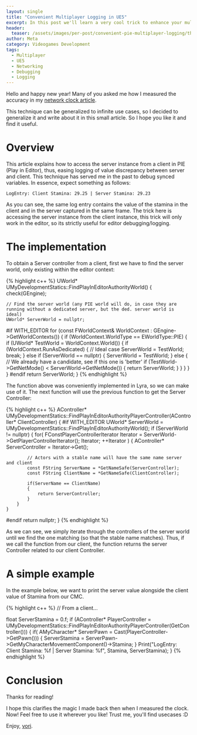 ```yaml
---
layout: single
title: "Convenient Multiplayer Logging in UE5"
excerpt: In this post we'll learn a very cool trick to enhance your multiplayer logs. It consists on accessing the server instance from the client in the editor. But how? Find out inside!
header:
  teaser: /assets/images/per-post/convenient-pie-multiplayer-logging/thumb.jpg
author: Meta
category: Videogames Development
tags:
  - Multiplayer
  - UE5
  - Networking
  - Debugging
  - Logging
---
```



Hello and happy new year! Many of you asked me how I measured the accuracy in my [network clock article](https://vorixo.github.io/devtricks/non-destructive-synced-net-clock/).

This technique can be generalized to infinite use cases, so I decided to generalize it and write about it in this small article. So I hope you like it and find it useful.

# Overview

This article explains how to access the server instance from a client in PIE (Play in Editor), thus, easing logging of value discrepancy between server and client. This technique has served me in the past to debug synced variables. In essence, expect something as follows:

```
LogEntry: Client Stamina: 29.25 | Server Stamina: 29.23
```

As you can see, the same log entry contains the value of the stamina in the client and in the server captured in the same frame. The trick here is accessing the server instance from the client instance, this trick will only work in the editor, so its strictly useful for editor debugging/logging.

# The implementation

To obtain a Server controller from a client, first we have to find the server world, only existing within the editor context:

{% highlight c++ %}
UWorld* UMyDevelopmentStatics::FindPlayInEditorAuthorityWorld()
{
	check(GEngine);

	// Find the server world (any PIE world will do, in case they are running without a dedicated server, but the ded. server world is ideal)
	UWorld* ServerWorld = nullptr;
#if WITH_EDITOR
	for (const FWorldContext& WorldContext : GEngine->GetWorldContexts())
	{
		if (WorldContext.WorldType == EWorldType::PIE)
		{
			if (UWorld* TestWorld = WorldContext.World())
			{
				if (WorldContext.RunAsDedicated)
				{
					// Ideal case
					ServerWorld = TestWorld;
					break;
				}
				else if (ServerWorld == nullptr)
				{
					ServerWorld = TestWorld;
				}
				else
				{
					// We already have a candidate, see if this one is 'better'
					if (TestWorld->GetNetMode() < ServerWorld->GetNetMode())
					{
						return ServerWorld;
					}
				}
			}
		}
	}
#endif
	return ServerWorld;
}
{% endhighlight %}

The function above was conveniently implemented in Lyra, so we can make use of it. The next function will use the previous function to get the Server Controller:

{% highlight c++ %}
AController* UMyDevelopmentStatics::FindPlayInEditorAuthorityPlayerController(AController* ClientController)
{
#if WITH_EDITOR
	UWorld* ServerWorld = UMyDevelopmentStatics::FindPlayInEditorAuthorityWorld();
	if (ServerWorld != nullptr)
	{
		for( FConstPlayerControllerIterator Iterator = ServerWorld->GetPlayerControllerIterator(); Iterator; ++Iterator )
		{
			AController* ServerController = Iterator->Get();

			// Actors with a stable name will have the same name server and client
			const FString ServerName = *GetNameSafe(ServerController);
			const FString ClientName = *GetNameSafe(ClientController);

			if(ServerName == ClientName)
			{
				return ServerController;
			}
		}
	}
#endif
	return nullptr;
}
{% endhighlight %}

As we can see, we simply iterate through the controllers of the server world until we find the one matching (so that the stable name matches). Thus, if we call the function from our client, the function returns the server Controller related to our client Controller.

# A simple example

In the example below, we want to print the server value alongside the client value of Stamina from our CMC.

{% highlight c++ %}
// From a client...

float ServerStamina = 0.f;
if (AController* PlayerController = UMyDevelopmentStatics::FindPlayInEditorAuthorityPlayerController(GetController()))
{
	if( AMyCharacter* ServerPawn = Cast<AMyCharacter>(PlayerController->GetPawn()))
	{
		ServerStamina = ServerPawn->GetMyCharacterMovementComponent()->Stamina;
	}
	Print("LogEntry: Client Stamina: %f | Server Stamina: %f", Stamina, ServerStamina);
}
{% endhighlight %}

# Conclusion

Thanks for reading!

I hope this clarifies the magic I made back then when I measured the clock. Now! Feel free to use it wherever you like! Trust me, you'll find usecases :D

Enjoy, [vori](https://twitter.com/vorixo).
